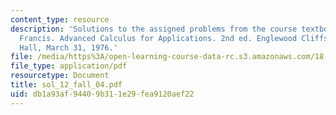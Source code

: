 ```yaml
---
content_type: resource
description: 'Solutions to the assigned problems from the course textbook: Hildebrand,
  Francis. Advanced Calculus for Applications. 2nd ed. Englewood Cliffs: Prentice
  Hall, March 31, 1976.'
file: /media/https%3A/open-learning-course-data-rc.s3.amazonaws.com/18-075-advanced-calculus-for-engineers-fall-2004/db1a93af94409b311e29fea9120aef22_sol_12_fall_04.pdf
file_type: application/pdf
resourcetype: Document
title: sol_12_fall_04.pdf
uid: db1a93af-9440-9b31-1e29-fea9120aef22
---
```

